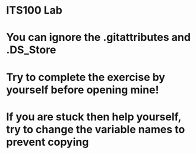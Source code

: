 # ITS100 Lab
# You can ignore the .gitattributes and .DS_Store
# Try to complete the exercise by yourself before opening mine!
# If you are stuck then help yourself, try to change the variable names to prevent copying
